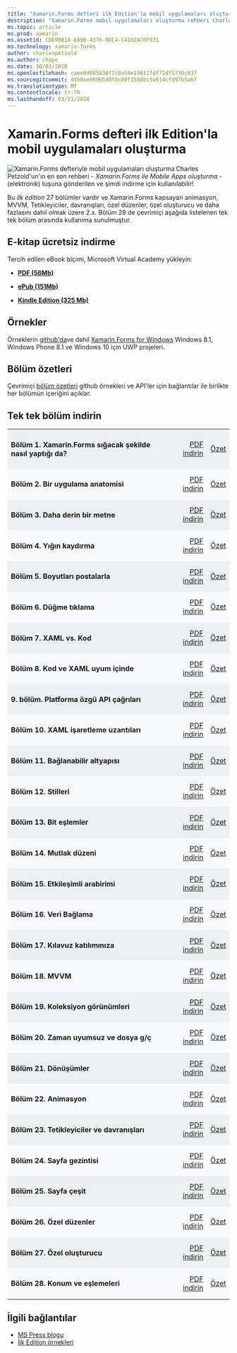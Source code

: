 ```yaml
---
title: "Xamarin.Forms defteri ilk Edition'la mobil uygulamaları oluşturma"
description: "Xamarin.Forms mobil uygulamaları oluşturma rehberi Charles Petzold'un elektronik sürümü ile bilgi edinin."
ms.topic: article
ms.prod: xamarin
ms.assetid: CDE99818-689B-4376-9DC4-C4102AC0F931
ms.technology: xamarin-forms
author: charlespetzold
ms.author: chape
ms.date: 10/03/2016
ms.openlocfilehash: caee0d685838f7c0a54e19611fdf72df5730c037
ms.sourcegitcommit: d450ae06065d8f8c80f3588bc5a614cfd97b5a67
ms.translationtype: MT
ms.contentlocale: tr-TR
ms.lasthandoff: 03/21/2018
---
```

# <a name="creating-mobile-apps-with-xamarinforms-book-first-edition"></a>Xamarin.Forms defteri ilk Edition'la mobil uygulamaları oluşturma

<p><img src="Images/Cover-sml.png" title="Xamarin.Forms defteriyle mobil uygulamaları oluşturma" align="left" />Charles Petzold'un'ın en son rehberi - <i>Xamarin.Forms ile Mobile Apps oluşturma</i> - (elektronik) tuşuna gönderilen ve şimdi indirme için kullanılabilir!</p>

Bu *ilk edition* 27 bölümler vardır ve Xamarin.Forms kapsayan&nbsp;animasyon, MVVM, Tetikleyiciler, davranışları, özel düzenler, özel oluşturucu ve daha fazlasını dahil olmak üzere 2.x.
Bölüm 28 de çevrimiçi aşağıda listelenen tek tek bölüm arasında kullanıma sunulmuştur.

## <a name="download-ebook-for-free"></a>E-kitap ücretsiz indirme

Tercih edilen eBook biçimi, Microsoft Virtual Academy yükleyin:

*    [**PDF (56Mb)**](https://aka.ms/xamebook)

*    [**ePub (151Mb)**](https://aka.ms/xamebook/epub)

*    [**Kindle Edition (325 Mb)**](https://aka.ms/xamebook/mobi)

## <a name="samples"></a>Örnekler

Örneklerin [github'da](https://github.com/xamarin/xamarin-forms-book-samples)ve dahil [Xamarin.Forms for Windows](~/xamarin-forms/platform/windows/index.md) Windows 8.1, Windows Phone 8.1 ve Windows 10 için UWP projeleri.

## <a name="chapter-summaries"></a>Bölüm özetleri

Çevrimiçi [bölüm özetleri](summaries/index.md) github örnekleri ve API'ler için bağlantılar ile birlikte her bölümün içeriğini açıklar.

## <a name="download-individual-chapters"></a>Tek tek bölüm indirin

<table style="border:0px; box-shadow:0 0px 0px" cellpadding="0" cellspacing="2" border="0" width="85%">
<tr style="background:#ecf0f1">
  <td style="border:0px;">
    <h4>Bölüm 1. Xamarin.Forms sığacak şekilde nasıl yaptığı da?</h4>
  </td>
  <td style="border:0px;" align="right"><a href="https://download.xamarin.com/developer/xamarin-forms-book/XamarinFormsBook-Ch01-Apr2016.pdf">PDF indirin</a> </td>
  <td style="border:0px;" align="right"><a href="summaries/chapter01.md">Özet</a></td>
</tr>
<tr style="background:#f8f9fa">
  <td style="border:0px;">
    <h4>Bölüm 2. Bir uygulama anatomisi</h4>
  </td>
  <td style="border:0px;" align="right"><a href="https://download.xamarin.com/developer/xamarin-forms-book/XamarinFormsBook-Ch02-Apr2016.pdf">PDF indirin</a> </td>
  <td style="border:0px;" align="right"><a href="summaries/chapter02.md">Özet</a></td>
</tr>
<tr style="background:#ecf0f1">
  <td style="border:0px;">
    <h4>Bölüm 3. Daha derin bir metne</h4>
  </td>
  <td style="border:0px;" align="right"><a href="https://download.xamarin.com/developer/xamarin-forms-book/XamarinFormsBook-Ch03-Apr2016.pdf">PDF indirin</a> </td>
  <td style="border:0px;" align="right"><a href="summaries/chapter03.md">Özet</a></td>
</tr>
<tr style="background:#f8f9fa">
  <td style="border:0px;">
    <h4>Bölüm 4. Yığın kaydırma</h4>
  </td>
  <td style="border:0px;" align="right"><a href="https://download.xamarin.com/developer/xamarin-forms-book/XamarinFormsBook-Ch04-Apr2016.pdf">PDF indirin</a> </td>
  <td style="border:0px;" align="right"><a href="summaries/chapter04.md">Özet</a></td>
</tr>
<tr style="background:#ecf0f1">
  <td style="border:0px;">
    <h4>Bölüm 5. Boyutları postalarla</h4>
  </td>
  <td style="border:0px;" align="right"><a href="https://download.xamarin.com/developer/xamarin-forms-book/XamarinFormsBook-Ch05-Apr2016.pdf">PDF indirin</a> </td>
  <td style="border:0px;" align="right"><a href="summaries/chapter05.md">Özet</a></td>
</tr>
<tr style="background:#f8f9fa">
  <td style="border:0px;">
    <h4>Bölüm 6. Düğme tıklama</h4>
  </td>
  <td style="border:0px;" align="right"><a href="https://download.xamarin.com/developer/xamarin-forms-book/XamarinFormsBook-Ch06-Apr2016.pdf">PDF indirin</a> </td>
  <td style="border:0px;" align="right"><a href="summaries/chapter06.md">Özet</a></td>
</tr>
<tr style="background:#ecf0f1">
  <td style="border:0px;">
    <h4>Bölüm 7. XAML vs. Kod</h4>
  </td>
  <td style="border:0px;" align="right"><a href="https://download.xamarin.com/developer/xamarin-forms-book/XamarinFormsBook-Ch07-Apr2016.pdf">PDF indirin</a> </td>
  <td style="border:0px;" align="right"><a href="summaries/chapter07.md">Özet</a></td>
</tr>
<tr style="background:#f8f9fa">
  <td style="border:0px;">
    <h4>Bölüm 8. Kod ve XAML uyum içinde</h4>
  </td>
  <td style="border:0px;" align="right"><a href="https://download.xamarin.com/developer/xamarin-forms-book/XamarinFormsBook-Ch08-Apr2016.pdf">PDF indirin</a> </td>
  <td style="border:0px;" align="right"><a href="summaries/chapter08.md">Özet</a></td>
</tr>
<tr style="background:#ecf0f1">
  <td style="border:0px;">
    <h4>9. bölüm. Platforma özgü API çağrıları</h4>
  </td>
  <td style="border:0px;" align="right"><a href="https://download.xamarin.com/developer/xamarin-forms-book/XamarinFormsBook-Ch09-Apr2016.pdf">PDF indirin</a> </td>
  <td style="border:0px;" align="right"><a href="summaries/chapter09.md">Özet</a></td>
</tr>
<tr style="background:#f8f9fa">
  <td style="border:0px;">
    <h4>Bölüm 10. XAML işaretleme uzantıları</h4>
  </td>
  <td style="border:0px;" align="right"><a href="https://download.xamarin.com/developer/xamarin-forms-book/XamarinFormsBook-Ch10-Apr2016.pdf">PDF indirin</a> </td>
  <td style="border:0px;" align="right"><a href="summaries/chapter10.md">Özet</a></td>
</tr>
<tr style="background:#ecf0f1">
  <td style="border:0px;">
    <h4>Bölüm 11. Bağlanabilir altyapısı</h4>
  </td>
  <td style="border:0px;" align="right"><a href="https://download.xamarin.com/developer/xamarin-forms-book/XamarinFormsBook-Ch11-Apr2016.pdf">PDF indirin</a> </td>
  <td style="border:0px;" align="right"><a href="summaries/chapter11.md">Özet</a></td>
</tr>
<tr style="background:#f8f9fa">
  <td style="border:0px;">
    <h4>Bölüm 12. Stilleri</h4>
  </td>
  <td style="border:0px;" align="right"><a href="https://download.xamarin.com/developer/xamarin-forms-book/XamarinFormsBook-Ch12-Apr2016.pdf">PDF indirin</a> </td>
  <td style="border:0px;" align="right"><a href="summaries/chapter12.md">Özet</a></td>
</tr>
<tr style="background:#ecf0f1">
  <td style="border:0px;">
    <h4>Bölüm 13. Bit eşlemler</h4>
  </td>
  <td style="border:0px;" align="right"><a href="https://download.xamarin.com/developer/xamarin-forms-book/XamarinFormsBook-Ch13-Apr2016.pdf">PDF indirin</a> </td>
  <td style="border:0px;" align="right"><a href="summaries/chapter13.md">Özet</a></td>
</tr>
<tr style="background:#f8f9fa">
  <td style="border:0px;">
    <h4>Bölüm 14. Mutlak düzeni</h4>
  </td>
  <td style="border:0px;" align="right"><a href="https://download.xamarin.com/developer/xamarin-forms-book/XamarinFormsBook-Ch14-Apr2016.pdf">PDF indirin</a> </td>
  <td style="border:0px;" align="right"><a href="summaries/chapter14.md">Özet</a></td>
</tr>
<tr style="background:#ecf0f1">
  <td style="border:0px;">
    <h4>Bölüm 15. Etkileşimli arabirimi</h4>
  </td>
  <td style="border:0px;" align="right"><a href="https://download.xamarin.com/developer/xamarin-forms-book/XamarinFormsBook-Ch15-Apr2016.pdf">PDF indirin</a> </td>
  <td style="border:0px;" align="right"><a href="summaries/chapter15.md">Özet</a></td>
</tr>
<tr style="background:#f8f9fa">
  <td style="border:0px;">
    <h4>Bölüm 16. Veri Bağlama</h4>
  </td>
  <td style="border:0px;" align="right"><a href="https://download.xamarin.com/developer/xamarin-forms-book/XamarinFormsBook-Ch16-Apr2016.pdf">PDF indirin</a> </td>
  <td style="border:0px;" align="right"><a href="summaries/chapter16.md">Özet</a></td>
</tr>
<tr style="background:#ecf0f1">
  <td style="border:0px;">
    <h4>Bölüm 17. Kılavuz katılımınıza</h4>
  </td>
  <td style="border:0px;" align="right"><a href="https://download.xamarin.com/developer/xamarin-forms-book/XamarinFormsBook-Ch17-Apr2016.pdf">PDF indirin</a> </td>
  <td style="border:0px;" align="right"><a href="summaries/chapter17.md">Özet</a></td></tr>
<tr style="background:#f8f9fa">
  <td style="border:0px;">
    <h4>Bölüm 18. MVVM</h4>
  </td>
  <td style="border:0px;" align="right"><a href="https://download.xamarin.com/developer/xamarin-forms-book/XamarinFormsBook-Ch18-Apr2016.pdf">PDF indirin</a> </td>
  <td style="border:0px;" align="right"><a href="summaries/chapter18.md">Özet</a></td></tr>
<tr style="background:#ecf0f1">
  <td style="border:0px;">
    <h4>Bölüm 19. Koleksiyon görünümleri</h4>
  </td>
  <td style="border:0px;" align="right"><a href="https://download.xamarin.com/developer/xamarin-forms-book/XamarinFormsBook-Ch19-Apr2016.pdf">PDF indirin</a> </td>
  <td style="border:0px;" align="right"><a href="summaries/chapter19.md">Özet</a></td></tr>
<tr style="background:#f8f9fa">
  <td style="border:0px;">
    <h4>Bölüm 20. Zaman uyumsuz ve dosya g/ç</h4>
  </td>
  <td style="border:0px;" align="right"><a href="https://download.xamarin.com/developer/xamarin-forms-book/XamarinFormsBook-Ch20-Apr2016.pdf">PDF indirin</a> </td>
  <td style="border:0px;" align="right"><a href="summaries/chapter20.md">Özet</a></td></tr>
<tr style="background:#ecf0f1">
  <td style="border:0px;">
    <h4>Bölüm 21. Dönüşümler</h4>
  </td>
  <td style="border:0px;" align="right"><a href="https://download.xamarin.com/developer/xamarin-forms-book/XamarinFormsBook-Ch21-Apr2016.pdf">PDF indirin</a> </td>
  <td style="border:0px;" align="right"><a href="summaries/chapter21.md">Özet</a></td></tr>
</tr>
<tr style="background:#f8f9fa">
  <td style="border:0px;">
    <h4>Bölüm 22. Animasyon</h4>
  </td>
  <td style="border:0px;" align="right"><a href="https://download.xamarin.com/developer/xamarin-forms-book/XamarinFormsBook-Ch22-Apr2016.pdf">PDF indirin</a> </td>
  <td style="border:0px;" align="right"><a href="summaries/chapter22.md">Özet</a></td></tr>
</tr>
<tr style="background:#ecf0f1">
  <td style="border:0px;">
    <h4>Bölüm 23. Tetikleyiciler ve davranışları</h4>
  </td>
  <td style="border:0px;" align="right"><a href="https://download.xamarin.com/developer/xamarin-forms-book/XamarinFormsBook-Ch23-Apr2016.pdf">PDF indirin</a> </td>
  <td style="border:0px;" align="right"><a href="summaries/chapter23.md">Özet</a></td></tr>
</tr>
<tr style="background:#f8f9fa">
  <td style="border:0px;">
    <h4>Bölüm 24. Sayfa gezintisi</h4>
  </td>
  <td style="border:0px;" align="right"><a href="https://download.xamarin.com/developer/xamarin-forms-book/XamarinFormsBook-Ch24-Apr2016.pdf">PDF indirin</a> </td>
  <td style="border:0px;" align="right"><a href="summaries/chapter24.md">Özet</a></td></tr>
</tr>
<tr style="background:#ecf0f1">
  <td style="border:0px;">
    <h4>Bölüm 25. Sayfa çeşit</h4>
  </td>
  <td style="border:0px;" align="right"><a href="https://download.xamarin.com/developer/xamarin-forms-book/XamarinFormsBook-Ch25-Apr2016.pdf">PDF indirin</a> </td>
  <td style="border:0px;" align="right"><a href="summaries/chapter25.md">Özet</a></td></tr>
</tr>
<tr style="background:#f8f9fa">
  <td style="border:0px;">
    <h4>Bölüm 26. Özel düzenler</h4>
  </td>
  <td style="border:0px;" align="right"><a href="https://download.xamarin.com/developer/xamarin-forms-book/XamarinFormsBook-Ch26-Apr2016.pdf">PDF indirin</a> </td>
  <td style="border:0px;" align="right"><a href="summaries/chapter26.md">Özet</a></td></tr>
</tr>
<tr style="background:#ecf0f1">
  <td style="border:0px;">
    <h4>Bölüm 27. Özel oluşturucu</h4>
  </td>
  <td style="border:0px;" align="right"><a href="https://download.xamarin.com/developer/xamarin-forms-book/XamarinFormsBook-Ch27-Apr2016.pdf">PDF indirin</a> </td>
  <td style="border:0px;" align="right"><a href="summaries/chapter27.md">Özet</a></td></tr>
</tr>
<tr style="background:#f8f9fa">
  <td style="border:0px;">
    <h4>Bölüm 28. Konum ve eşlemeleri</h4>
  </td>
  <td style="border:0px;" align="right"><a href="https://download.xamarin.com/developer/xamarin-forms-book/XamarinFormsBook-Ch28-Aug2016.pdf">PDF indirin</a> </td>
  <td style="border:0px;" align="right"><a href="summaries/chapter28.md">Özet</a></td></tr>
</tr>
</table>



## <a name="related-links"></a>İlgili bağlantılar

- [MS Press blogu](https://blogs.msdn.microsoft.com/microsoft_press/2016/03/31/free-ebook-creating-mobile-apps-with-xamarin-forms/)
- [İlk Edition örnekleri](https://github.com/xamarin/xamarin-forms-book-samples)
